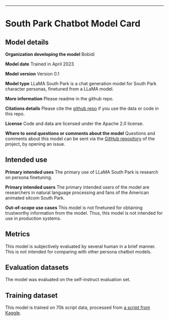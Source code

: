 ---
# South Park Chatbot Model Card

## Model details
**Organization developing the model**
Bobidi

**Model date**
Trained in April 2023

**Model version**
Version 0.1

**Model type**
LLaMA South Park is a chat generation model for South Park character personas, finetuned from a LLaMA model.

**More information**
Please readme in the github repo.

**Citations details**
Please cite the [github repo](https://github.com/bobidi/llama_south_park) if you use the data or code in this repo.

**License**
Code and data are licensed under the Apache 2.0 license.

**Where to send questions or comments about the model**
Questions and comments about this model can be sent via the [GitHub repository](https://github.com/bobidi/llama_south_park) of the project, by opening an issue.

## Intended use
**Primary intended uses**
The primary use of LLaMA South Park is research on persona finetuning.

**Primary intended users**
The primary intended users of the model are researchers in natural language processing and fans of the American animated sitcom South Park.

**Out-of-scope use cases**
This model is not finetuned for obtaining trustworthy information from the model. Thus, this model is not intended for use in production systems. 

## Metrics
This model is subjectively evaluated by several human in a brief manner. This is not intended for comparing with other persona chatbot models.

## Evaluation datasets
The model was evaluated on the self-instruct evaluation set.

## Training dataset
This model is trained on 70k script data, processed from [a script from Kaggle](https://www.kaggle.com/datasets/thedevastator/south-park-scripts-dataset).